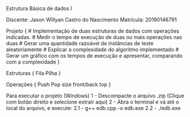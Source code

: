 Estrutura Básica de dados I

Discente: Jason Willyan Castro do Nascimento
Matrícula: 20190146791

Projeto
{
    # Implementação de duas estruturas de dados com operações indicadas.
    # Medir o tempo de execução de duas ou mais operações nas duas
    # Gerar uma quantidade razoável de instâncias de teste aleatoriamente
    # Explicar a complexidade do algoritmo implementado
    # Gerar um gráfico com os tempos de execução e apresentar, comparando com a complexidade
}

Estruturas
{
    Fila
    Pilha
}

Operações
{
    Push
    Pop
    size
    front/back
    top
}
    
Para executar o projeto (Windows)
    1 - Descompacte o arquivo .zip (Clique com botão direito e selecione extrair aqui)
    2 - Abra o terminal e vá até o local do arquivo, e execute:
        2.1 - g++ edb.cpp -o edb.exe
        2.2 - ./edb.exe